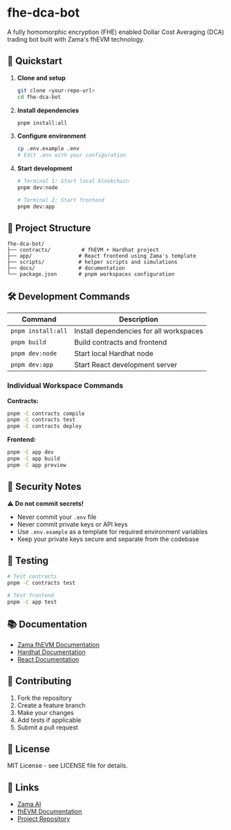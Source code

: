 # fhe-dca-bot

A fully homomorphic encryption (FHE) enabled Dollar Cost Averaging (DCA) trading bot built with Zama's fhEVM technology.

## 🚀 Quickstart

1. **Clone and setup**
   ```bash
   git clone <your-repo-url>
   cd fhe-dca-bot
   ```

2. **Install dependencies**
   ```bash
   pnpm install:all
   ```

3. **Configure environment**
   ```bash
   cp .env.example .env
   # Edit .env with your configuration
   ```

4. **Start development**
   ```bash
   # Terminal 1: Start local blockchain
   pnpm dev:node
   
   # Terminal 2: Start frontend
   pnpm dev:app
   ```

## 📁 Project Structure

```
fhe-dca-bot/
├── contracts/          # fhEVM + Hardhat project
├── app/               # React frontend using Zama's template
├── scripts/           # helper scripts and simulations
├── docs/              # documentation
└── package.json       # pnpm workspaces configuration
```

## 🛠️ Development Commands

| Command | Description |
|---------|-------------|
| `pnpm install:all` | Install dependencies for all workspaces |
| `pnpm build` | Build contracts and frontend |
| `pnpm dev:node` | Start local Hardhat node |
| `pnpm dev:app` | Start React development server |

### Individual Workspace Commands

**Contracts:**
```bash
pnpm -C contracts compile
pnpm -C contracts test
pnpm -C contracts deploy
```

**Frontend:**
```bash
pnpm -C app dev
pnpm -C app build
pnpm -C app preview
```

## 🔐 Security Notes

⚠️ **Do not commit secrets!**

- Never commit your `.env` file
- Never commit private keys or API keys
- Use `.env.example` as a template for required environment variables
- Keep your private keys secure and separate from the codebase

## 🧪 Testing

```bash
# Test contracts
pnpm -C contracts test

# Test frontend
pnpm -C app test
```

## 📚 Documentation

- [Zama fhEVM Documentation](https://docs.zama.ai/fhevm/)
- [Hardhat Documentation](https://hardhat.org/docs)
- [React Documentation](https://react.dev/)

## 🤝 Contributing

1. Fork the repository
2. Create a feature branch
3. Make your changes
4. Add tests if applicable
5. Submit a pull request

## 📄 License

MIT License - see LICENSE file for details.

## 🔗 Links

- [Zama AI](https://zama.ai/)
- [fhEVM Documentation](https://docs.zama.ai/fhevm/)
- [Project Repository](https://github.com/your-username/fhe-dca-bot)
